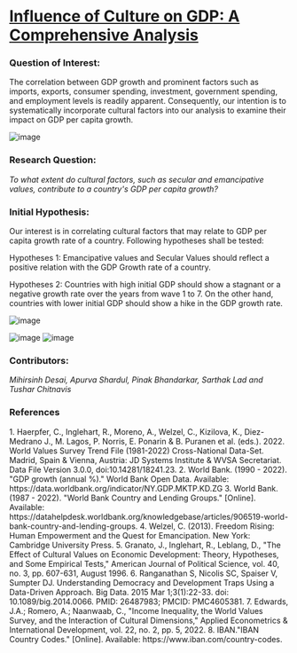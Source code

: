 <h1><b><ins>Influence of Culture on GDP: A Comprehensive Analysis</ins></b></n></h1>

<h3><b>Question of Interest:</b></h3>

The correlation between GDP growth and prominent factors such as imports, exports, consumer spending, investment, government spending, and employment levels is readily apparent. Consequently, our intention is to systematically incorporate cultural factors into our analysis to examine their impact on GDP per capita growth. 



![image](https://github.com/tusharC95/QDA_Project/assets/64319078/d93120ae-4484-4e46-9a47-693b7e965c0d)



<h3><b>Research Question:</b></h3>

<i>To what extent do cultural factors, such as secular and emancipative values, contribute to a country's GDP per capita growth?</i>


<h3><b>Initial Hypothesis:</b></h3>

Our interest is in correlating cultural factors that may relate to GDP per capita growth rate of a country. Following hypotheses shall be tested:

Hypotheses 1: Emancipative values and Secular Values should reflect a positive relation with the GDP Growth rate of a country.

Hypotheses 2: Countries with high initial GDP should show a stagnant or a negative growth rate over the years from wave 1 to 7. On the other hand, countries with lower initial GDP should show a hike in the GDP growth rate.


![image](https://github.com/tusharC95/QDA_Project/assets/64319078/a955a5e0-7356-4901-a3ed-29f37acd8003)


![image](https://github.com/tusharC95/QDA_Project/assets/64319078/9a3f9d23-2ae6-4647-969a-dbfa9706a2f7)  ![image](https://github.com/tusharC95/QDA_Project/assets/64319078/8d0c6968-c966-481d-8e47-ee9b67fbb71b)


<h3><b>Contributors:</b></h3>
<i>Mihirsinh Desai,</i>
<i>Apurva Shardul,</i>
<i>Pinak Bhandarkar,</i>
<i>Sarthak Lad and </i>
<i>Tushar Chitnavis</i>

<h3><b>References</b></h3> 
1.	Haerpfer, C., Inglehart, R., Moreno, A., Welzel, C., Kizilova, K., Diez-Medrano J., M. Lagos, P. Norris, E. Ponarin & B. Puranen et al. (eds.). 2022. World Values Survey Trend File (1981-2022) Cross-National Data-Set. Madrid, Spain  &  Vienna,  Austria:  JD  Systems  Institute  &  WVSA Secretariat. Data File Version 3.0.0, doi:10.14281/18241.23.
2.	World Bank. (1990 - 2022). "GDP growth (annual %)." World Bank Open Data. Available: https://data.worldbank.org/indicator/NY.GDP.MKTP.KD.ZG
3.	World Bank. (1987 - 2022). "World Bank Country and Lending Groups." [Online]. Available: https://datahelpdesk.worldbank.org/knowledgebase/articles/906519-world-bank-country-and-lending-groups.
4.	Welzel, C. (2013). Freedom Rising: Human Empowerment and the Quest for Emancipation. New York: Cambridge University Press.
5.	Granato, J., Inglehart, R., Leblang, D., "The Effect of Cultural Values on Economic Development: Theory, Hypotheses, and Some Empirical Tests," American Journal of Political Science, vol. 40, no. 3, pp. 607-631, August 1996.
6.	Ranganathan S, Nicolis SC, Spaiser V, Sumpter DJ. Understanding Democracy and Development Traps Using a Data-Driven Approach. Big Data. 2015 Mar 1;3(1):22-33. doi: 10.1089/big.2014.0066. PMID: 26487983; PMCID: PMC4605381.
7.	Edwards, J.A.; Romero, A.; Naanwaab, C., "Income Inequality, the World Values Survey, and the Interaction of Cultural Dimensions," Applied Econometrics & International Development, vol. 22, no. 2, pp. 5, 2022.
8.	IBAN."IBAN Country Codes." [Online]. Available: https://www.iban.com/country-codes.

